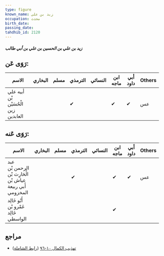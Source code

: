 ```yaml
---
type: figure
known_name: زيد بن علي
occupation: محدث
birth_date:
passing_date:
tahdhib_id: 2120
---
```

##### زيد بن علي بن الحسين بن علي بن أبي طالب

## رَوَى عَن:
| الاسم                                | البخاري | مسلم | الترمذي | النسائي | ابن ماجه | أبي داود | Others |
| ------------------------------------ | ------- | ---- | ------- | ------- | -------- | -------- | ------ |
| أبيه علي بْن الْحُسَيْن زين العابدين |         |      | ✔       |         | ✔        | ✔        | عس     |
## رَوَى عَنه:
| الاسم                                                     | البخاري | مسلم | الترمذي | النسائي | ابن ماجه | أبي داود | Others |
| --------------------------------------------------------- | ------- | ---- | ------- | ------- | -------- | -------- | ------ |
| عبد الرحمن بْن الْحَارِث بْن عياش بْن أَبي ربيعة المخزومي |         |      | ✔       |         | ✔        | ✔        | عس     |
| أَبُو خَالِد عَمْرو بْن خَالِد الواسطي                    |         |      |         |         | ✔        |          |        |
## مراجع
- [تهذيب الكمال ١٠-٩٦](obsidian://open?vault=Tahdhib-al-Kamal&file=Figures/٢١٢٠-زيد%20بن%20علي%20بن%20الحسين%20بن%20علي%20بن%20أبي%20طالب) ([رابط الشاملة](https://shamela.ws/book/3722/4868))